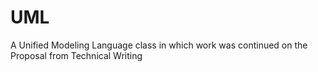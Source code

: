 # UML
A Unified Modeling Language class in which work was continued on the Proposal from Technical Writing

